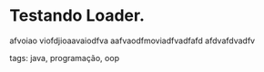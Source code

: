 # Testando Loader.

afvoiao viofdjioaavaiodfva aafvaodfmoviadfvadfafd afdvafdvadfv

tags: java, programação, oop
